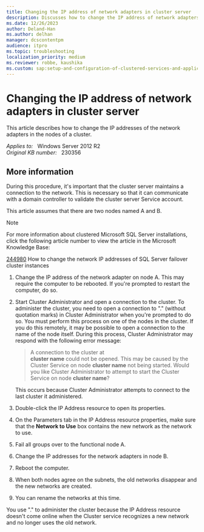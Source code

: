 ```yaml
---
title: Changing the IP address of network adapters in cluster server
description: Discusses how to change the IP address of network adapters in a cluster server.
ms.date: 12/26/2023
author: Deland-Han
ms.author: delhan
manager: dcscontentpm
audience: itpro
ms.topic: troubleshooting
localization_priority: medium
ms.reviewer: robbe, kaushika
ms.custom: sap:setup-and-configuration-of-clustered-services-and-applications, csstroubleshoot
---
```

# Changing the IP address of network adapters in cluster server

This article describes how to change the IP addresses of the network adapters in the nodes of a cluster.

_Applies to:_ &nbsp; Windows Server 2012 R2  
_Original KB number:_ &nbsp; 230356

## More information

During this procedure, it's important that the cluster server maintains a connection to the network. This is necessary so that it can communicate with a domain controller to validate the cluster server Service account.

This article assumes that there are two nodes named A and B.

> [!NOTE]
> For more information about clustered Microsoft SQL Server installations, click the following article number to view the article in the Microsoft Knowledge Base:
>
>[244980](https://support.microsoft.com/help/244980) How to change the network IP addresses of SQL Server failover cluster instances  

1. Change the IP address of the network adapter on node A. This may require the computer to be rebooted. If you're prompted to restart the computer, do so.
2. Start Cluster Administrator and open a connection to the cluster. To administer the cluster, you need to open a connection to "." (without quotation marks) in Cluster Administrator when you're prompted to do so. You must perform this process on one of the nodes in the cluster. If you do this remotely, it may be possible to open a connection to the name of the node itself. During this process, Cluster Administrator may respond with the following error message:
    > A connection to the cluster at  
    **cluster name** could not be opened. This may be caused by the Cluster Service on node **cluster name** not being started. Would you like Cluster Administrator to attempt to start the Cluster Service on node  **cluster name**?

    This occurs because Cluster Administrator attempts to connect to the last cluster it administered.
3. Double-click the IP Address resource to open its properties.
4. On the Parameters tab in the IP Address resource properties, make sure that the **Network to Use** box contains the new network as the network to use.
5. Fail all groups over to the functional node A.
6. Change the IP addresses for the network adapters in node B.
7. Reboot the computer.
8. When both nodes agree on the subnets, the old networks disappear and the new networks are created.
9. You can rename the networks at this time.

You use "." to administer the cluster because the IP Address resource doesn't come online when the Cluster service recognizes a new network and no longer uses the old network.
